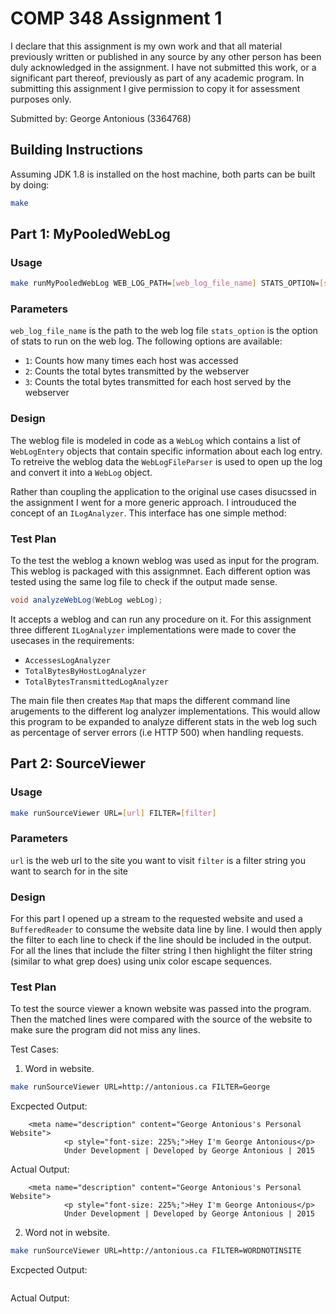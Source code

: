 # COMP 348 Assignment 1

I declare that this assignment is my own work and that all material previously written or published in any source by any other person has been duly acknowledged in the assignment. I have not submitted this work, or a significant part thereof, previously as part of any academic program. In submitting this assignment I give permission to copy it for assessment purposes only.

Submitted by: George Antonious (3364768)

## Building Instructions

Assuming JDK 1.8 is installed on the host machine, both parts can be built by doing:

```bash
make
```

## Part 1: MyPooledWebLog

### Usage

```bash
make runMyPooledWebLog WEB_LOG_PATH=[web_log_file_name] STATS_OPTION=[stats_option]
```

### Parameters

`web_log_file_name` is the path to the web log file
`stats_option` is the option of stats to run on the web log. The following options are available:
- `1`: Counts how many times each host was accessed
- `2`: Counts the total bytes transmitted by the webserver
- `3`: Counts the total bytes transmitted for each host served by the webserver

### Design

The weblog file is modeled in code as a `WebLog` which contains a list of `WebLogEntery` objects that contain specific information about each log entry. To retreive the weblog data the `WebLogFileParser` is used to open up the log and convert it into a `WebLog` object.

Rather than coupling the application to the original use cases disucssed in the assignment I went for a more generic approach. I introuduced the concept of an `ILogAnalyzer`. This interface has one simple method:

### Test Plan

To the test the weblog a known weblog was used as input for the program. This weblog is packaged with this assignmnet. Each different option was tested using the same log file to check if the output made sense.

```java
void analyzeWebLog(WebLog webLog);
```

It accepts a weblog and can run any procedure on it. For this assignment three different `ILogAnalyzer` implementations were made to cover the usecases in the requirements:
- `AccessesLogAnalyzer`
- `TotalBytesByHostLogAnalyzer`
- `TotalBytesTransmittedLogAnalyzer`

The main file then creates `Map` that maps the different command line arugements to the different log analyzer implementations. This would allow this program to be expanded to analyze different stats in the web log such as percentage of server errors (i.e HTTP 500) when handling requests.

## Part 2: SourceViewer

### Usage

```bash
make runSourceViewer URL=[url] FILTER=[filter]
```

### Parameters

`url` is the web url to the site you want to visit
`filter` is a filter string you want to search for in the site

### Design

For this part I opened up a stream to the requested website and used a `BufferedReader` to consume the website data line by line. I would then apply the filter to each line to check if the line should be included in the output. For all the lines that include the filter string I then highlight the filter string (similar to what grep does) using unix color escape sequences.

### Test Plan

To test the source viewer a known website was passed into the program. Then the matched lines were compared with the source of the website to make sure the program did not miss any lines.

Test Cases:

1) Word in website.

```bash
make runSourceViewer URL=http://antonious.ca FILTER=George
```

Excpected Output:

```
    <meta name="description" content="George Antonious's Personal Website">
            <p style="font-size: 225%;">Hey I'm George Antonious</p>
            Under Development | Developed by George Antonious | 2015
```

Actual Output:

```
    <meta name="description" content="George Antonious's Personal Website">
            <p style="font-size: 225%;">Hey I'm George Antonious</p>
            Under Development | Developed by George Antonious | 2015
```

2) Word not in website.

```bash
make runSourceViewer URL=http://antonious.ca FILTER=WORDNOTINSITE
```

Excpected Output:

```
```

Actual Output:

```
```